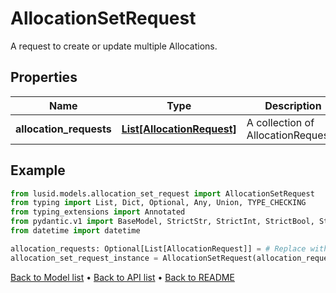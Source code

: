 # AllocationSetRequest

A request to create or update multiple Allocations.
## Properties
Name | Type | Description | Notes
------------ | ------------- | ------------- | -------------
**allocation_requests** | [**List[AllocationRequest]**](AllocationRequest.md) | A collection of AllocationRequests. | [optional] 
## Example

```python
from lusid.models.allocation_set_request import AllocationSetRequest
from typing import List, Dict, Optional, Any, Union, TYPE_CHECKING
from typing_extensions import Annotated
from pydantic.v1 import BaseModel, StrictStr, StrictInt, StrictBool, StrictFloat, StrictBytes, Field, validator, ValidationError, conlist, constr
from datetime import datetime

allocation_requests: Optional[List[AllocationRequest]] = # Replace with your value
allocation_set_request_instance = AllocationSetRequest(allocation_requests=allocation_requests)

```

[Back to Model list](../README.md#documentation-for-models) &#8226; [Back to API list](../README.md#documentation-for-api-endpoints) &#8226; [Back to README](../README.md)

